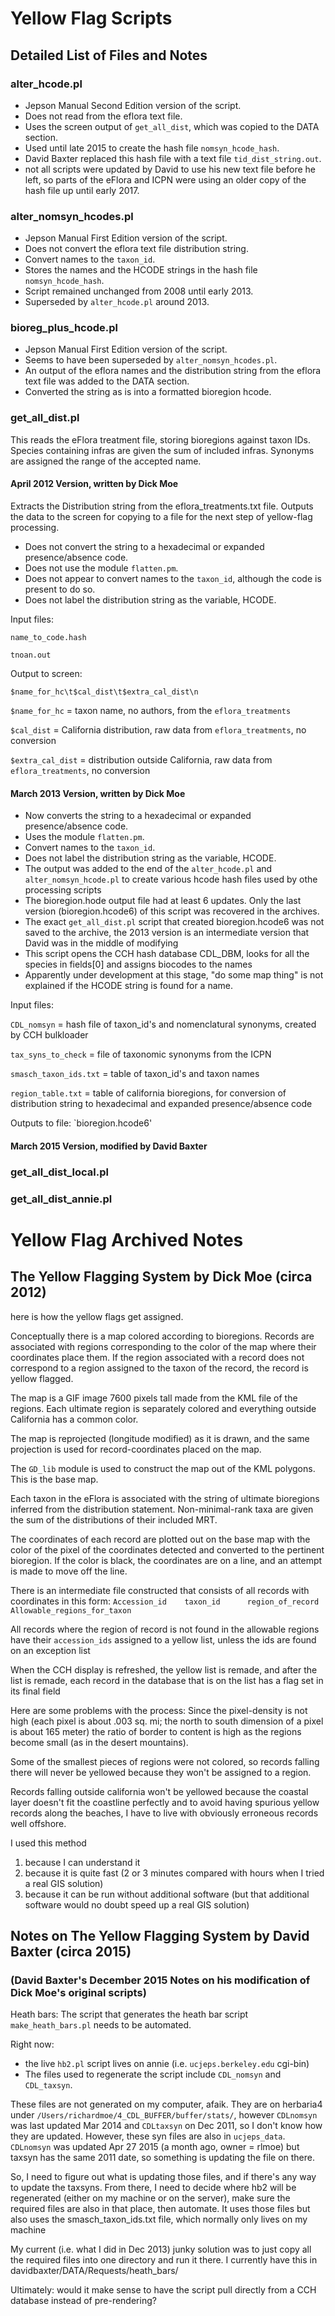 # Yellow Flag Scripts

## Detailed List of Files and Notes

### alter_hcode.pl

- Jepson Manual Second Edition version of the script.
- Does not read from the eflora text file.
- Uses the screen output of `get_all_dist`, which was copied to the DATA section.
- Used until late 2015 to create the hash file `nomsyn_hcode_hash`.
- David Baxter replaced this hash file with a text file `tid_dist_string.out`.
- not all scripts were updated by David to use his new text file before he left, so parts of the eFlora and ICPN were using an older copy of the hash file up until early 2017.

### alter_nomsyn_hcodes.pl

- Jepson Manual First Edition version of the script.
- Does not convert the eflora text file distribution string.
- Convert names to the `taxon_id`.
- Stores the names and the HCODE strings in the hash file `nomsyn_hcode_hash`.
- Script remained unchanged from 2008 until early 2013.
- Superseded by `alter_hcode.pl` around 2013.

### bioreg_plus_hcode.pl
- Jepson Manual First Edition version of the script.
- Seems to have been superseded by `alter_nomsyn_hcodes.pl`.
- An output of the eflora names and the distribution string from the eflora text file was added to the DATA section.
- Converted the string as is into a formatted bioregion hcode.

### get_all_dist.pl

This reads the eFlora treatment file, storing bioregions against taxon IDs. 
Species containing infras are given the sum of included infras. 
Synonyms are assigned the range of the accepted name. 

#### April 2012 Version, written by Dick Moe

Extracts the Distribution string from the eflora_treatments.txt file. 
Outputs the data to the screen for copying to a file for the next step of yellow-flag processing.

- Does not convert the string to a hexadecimal or expanded presence/absence code.
- Does not use the module `flatten.pm`.
- Does not appear to convert names to the `taxon_id`, although the code is present to do so.
- Does not label the distribution string as the variable, HCODE.

Input files:

`name_to_code.hash`

`tnoan.out`

Output to screen:

`$name_for_hc\t$cal_dist\t$extra_cal_dist\n`

`$name_for_hc` = taxon name, no authors, from the `eflora_treatments`

`$cal_dist` = California distribution, raw data from `eflora_treatments`, no conversion

`$extra_cal_dist` = distribution outside California, raw data from `eflora_treatments`, no conversion

#### March 2013 Version, written by Dick Moe

- Now converts the string to a hexadecimal or expanded presence/absence code.
- Uses the module `flatten.pm`.
- Convert names to the `taxon_id`.
- Does not label the distribution string as the variable, HCODE.
- The output was added to the end of the `alter_hcode.pl` and `alter_nomsyn_hcode.pl` to create various hcode hash files used by othe processing scripts
- The bioregion.hode output file had at least 6 updates.  Only the last version (bioregion.hcode6) of this script was recovered in the archives.
- The exact `get_all_dist.pl` script that created bioregion.hcode6 was not saved to the archive, the 2013 version is an intermediate version that David was in the middle of modifying
- This script opens the CCH hash database CDL_DBM, looks for all the species in fields[0] and assigns biocodes to the names
- Apparently under development at this stage, "do some map thing" is not explained if the HCODE string is found for a name.

Input files:

`CDL_nomsyn` = hash file of taxon_id's and nomenclatural synonyms, created by CCH bulkloader

`tax_syns_to_check` = file of taxonomic synonyms from the ICPN

`smasch_taxon_ids.txt` = table of taxon_id's and taxon names

`region_table.txt` = table of california bioregions, for conversion of distribution string to hexadecimal and expanded presence/absence code

Outputs to file: `bioregion.hcode6'

#### March 2015 Version, modified by David Baxter


### get_all_dist_local.pl

### get_all_dist_annie.pl




# Yellow Flag Archived Notes

## The Yellow Flagging System by Dick Moe (circa 2012)

here is how the yellow flags get assigned.

Conceptually there is a map colored according to bioregions.
Records are associated with regions corresponding to the
color of the map where their coordinates place them.
If the region associated with a record does not correspond to 
a region assigned to the taxon of the record, the record is yellow flagged.


The map is a GIF image 7600 pixels tall made from
the KML file of the regions. Each ultimate region is separately
colored and everything outside California has a common color.

The map is reprojected (longitude modified) as it is drawn,
and the same projection is used for record-coordinates placed on the map.


The `GD_lib` module is used to construct the map out of the KML polygons.
This is the base map.

Each taxon in the eFlora is associated with the string of ultimate
bioregions inferred from the distribution statement. Non-minimal-rank
taxa are given the sum of the distributions of their included MRT.

The coordinates of each record are plotted out on the base map with the color of the pixel of the coordinates detected and converted to the pertinent bioregion. 
If the color is black, the coordinates are on a line, and an attempt is made to move off the line.

There is an intermediate file constructed that consists of all records with coordinates
in this form:
`Accession_id    taxon_id      region_of_record      Allowable_regions_for_taxon`


All records where the region of record  is not found in the allowable regions
have their `accession_ids` assigned to a yellow list, unless the ids are found on an exception list

When the CCH display is refreshed, the yellow list is remade, and after the list is
remade, each record in the database that is on the list has a flag set in its final field

Here are some problems with the process:
Since the pixel-density is not high
(each pixel is about .003 sq. mi; the north to south dimension of a pixel is about 165 meter) the ratio of border to
content is high as the regions become small (as in the desert mountains).

Some of the smallest pieces of regions were not colored, so records falling there will never be
yellowed because they won't be assigned to a region.

Records falling outside california won't be yellowed because the coastal layer doesn't
fit the coastline perfectly and to avoid having spurious yellow records along the beaches,
I have to live with obviously erroneous records well offshore.

I used this method
1. because I can understand it
2. because it is quite fast (2 or 3  minutes compared with hours when I tried a real GIS solution)
3. because it can be run without additional software (but that additional software would no doubt speed up a real GIS solution)

## Notes on The Yellow Flagging System by David Baxter (circa 2015)

### (David Baxter's December 2015 Notes on his modification of Dick Moe's original scripts)

Heath bars:
The script that generates the heath bar script `make_heath_bars.pl` needs to be automated.

Right now:
- the live `hb2.pl` script lives on annie (i.e. `ucjeps.berkeley.edu` cgi-bin)
- The files used to regenerate the script include `CDL_nomsyn` and `CDL_taxsyn`. 

These files are not generated on my computer, afaik. 
They are on herbaria4 under `/Users/richardmoe/4_CDL_BUFFER/buffer/stats/`, however `CDLnomsyn` was last updated Mar 2014 and `CDLtaxsyn` on Dec 2011, so I don't know how they are updated. 
However, these syn files are also in `ucjeps_data`. `CDLnomsyn` was updated Apr 27 2015 (a month ago, owner = rlmoe) but taxsyn has the same 2011 date, so something is updating the file on there.

So, I need to figure out what is updating those files, and if there's any way to update the taxsyns. 
From there, I need to decide where hb2 will be regenerated (either on my machine or on the server), make sure the required files are also in that place, then automate. 
It uses those files but also uses the smasch_taxon_ids.txt file, which normally only lives on my machine

My current (i.e. what I did in Dec 2013) junky solution was to just copy all the required files into one directory and run it there. I currently have this in davidbaxter/DATA/Requests/heath_bars/

Ultimately: would it make sense to have the script pull directly from a CCH database instead of pre-rendering?


